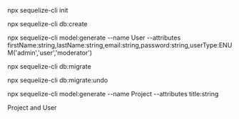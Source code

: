 npx sequelize-cli init

npx sequelize-cli db:create

npx sequelize-cli model:generate --name User --attributes firstName:string,lastName:string,email:string,password:string,userType:ENUM('admin','user','moderator')

npx sequelize-cli db:migrate

npx sequelize-cli db:migrate:undo

npx sequelize-cli model:generate --name Project --attributes title:string

Project and User
